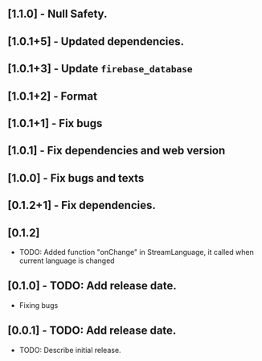 ## [1.1.0] - Null Safety.

## [1.0.1+5] - Updated dependencies.

## [1.0.1+3] - Update `firebase_database`

## [1.0.1+2] - Format

## [1.0.1+1] - Fix bugs

## [1.0.1] - Fix dependencies and web version

## [1.0.0] - Fix bugs and texts

## [0.1.2+1] - Fix dependencies.

## [0.1.2]

* TODO: Added function "onChange" in StreamLanguage, it called when current language is changed

## [0.1.0] - TODO: Add release date.

* Fixing bugs

## [0.0.1] - TODO: Add release date.

* TODO: Describe initial release.